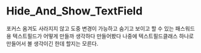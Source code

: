 # Hide_And_Show_TextField
포커스 옴겨도 사라지지 않고 도중 변경이 가능하고 숨기고 보이고 할 수 있는 패스워드용 텍스트필드가 어떻게 만들까 생각하다 만들어봤다
나중에 텍스트필드클래스 하나로 만들어서 볼 생각이긴 한데 할지는 모른다.

